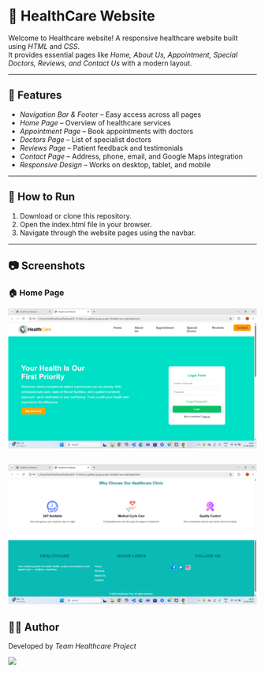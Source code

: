 # 🏥 HealthCare Website

Welcome to Healthcare website! 
A responsive healthcare website built using *HTML* and *CSS*.  
It provides essential pages like *Home, About Us, Appointment, Special Doctors, Reviews, and Contact Us* with a modern layout.

---

##  🚀 Features
- *Navigation Bar & Footer* – Easy access across all pages  
- *Home Page* – Overview of healthcare services  
- *Appointment Page* – Book appointments with doctors  
- *Doctors Page* – List of specialist doctors  
- *Reviews Page* – Patient feedback and testimonials  
- *Contact Page* – Address, phone, email, and Google Maps integration  
- *Responsive Design* – Works on desktop, tablet, and mobile  

---
## 🚀 How to Run
1. Download or clone this repository.  
2. Open the index.html file in your browser.  
3. Navigate through the website pages using the navbar.  

---
## 📷 Screenshots

### 🏠 Home Page
![Home Page](./images/home%20img%20(2).png)

![Home Page](./images/home%20img.png)
---
## 👩‍💻 Author
Developed by *Team Healthcare Project*

<a href="https://github.com/bhagyashrisanap15/ICP-13-html-css-github-group-project-3Health-care-web/graphs/contributors">
  <img src="https://contrib.rocks/image?repo=bhagyashrisanap15/ICP-13-html-css-github-group-project-3Health-care-web" />
</a>



